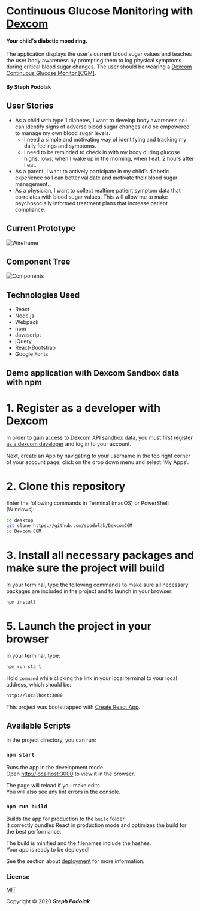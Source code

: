 # Continuous Glucose Monitoring with [Dexcom](https://www.dexcom.com/)

#### Your child's diabetic mood ring.

The application displays the user's current blood sugar values and teaches the user body awareness by prompting them to log physical symptoms during critical blood sugar changes.  The user should be wearing a [Dexcom Continuous Glucose Monitor [CGM]](https://www.dexcom.com/g6/how-it-works). 

#### By Steph Podolak

## User Stories

* As a child with type 1 diabetes, I want to develop body awareness so I can identify signs of adverse blood sugar changes and be empowered to manage my own blood sugar levels. 
  - I need a simple and motivating way of identifying and tracking my daily feelings and symptoms.
  - I need to be reminded to check in with my body during glucose highs, lows, when I wake up in the morning, when I eat, 2 hours after I eat.
* As a parent, I want to actively participate in my child’s diabetic experience so I can better validate and motivate their blood sugar management.
* As a physician, I want to collect realtime patient symptom data that correlates with blood sugar values. This will allow me to make psychosocially informed treatment plans that increase patient compliance.

## Current Prototype
![Wireframe](src/img/current-prototype.png)

## Component Tree
![Components](src/img/components.jpg)


## Technologies Used

* React
* Node.js
* Webpack
* npm
* Javascript
* jQuery
* React-Bootstrap
* Google Fonts

## Demo application with Dexcom Sandbox data with npm
# 1. Register as a developer with Dexcom
In order to gain access to Dexcom API sandbox data, you must first [register as a dexcom developer](https://developer.dexcom.com/user/register) and log in to your account.   

Next, create an App by navigating to your username in the top right corner of your account page, click on the drop down menu and select 'My Apps'.

# 2. Clone this repository

Enter the following commands in Terminal (macOS) or PowerShell (Windows):
```sh
cd desktop
git clone https://github.com/spodolak/DexcomCGM
cd Dexcom CGM
```
# 3. Install all necessary packages and make sure the project will build
In your terminal, type the following commands to make sure all necessary packages are included in the project and to launch in your browser:
```sh
npm install
```

# 5. Launch the project in your browser
In your terminal, type:
```sh
npm run start
```
Hold ```command``` while clicking the link in your local terminal to your local address, which should be:
```sh
http://localhost:3000
```





This project was bootstrapped with [Create React App](https://github.com/facebook/create-react-app).

## Available Scripts

In the project directory, you can run:

### `npm start`

Runs the app in the development mode.<br />
Open [http://localhost:3000](http://localhost:3000) to view it in the browser.

The page will reload if you make edits.<br />
You will also see any lint errors in the console.

### `npm run build`

Builds the app for production to the `build` folder.<br />
It correctly bundles React in production mode and optimizes the build for the best performance.

The build is minified and the filenames include the hashes.<br />
Your app is ready to be deployed!

See the section about [deployment](https://facebook.github.io/create-react-app/docs/deployment) for more information.

### License

[MIT](https://choosealicense.com/licenses/mit/)

Copyright &copy; 2020 **_Steph Podolak_** 